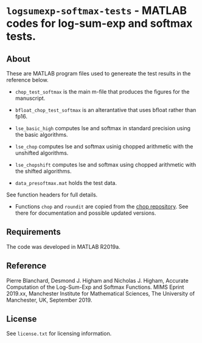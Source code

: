 `logsumexp-softmax-tests` - MATLAB codes for log-sum-exp and softmax tests. 
==========

About
-----

These are MATLAB program files used to genereate the test results in the
reference below.

- `chop_test_softmax` is the main m-file that produces the figures for the
manuscript.

- `bfloat_chop_test_softmax` is an alterantative that uses bfloat rather than
fp16.

- `lse_basic_high` computes lse and softmax in standard precision using the
basic algorithms.

- `lse_chop` computes lse and softmax usinig chopped arithmetic with the
unshifted algorithms.

- `lse_chopshift` computes lse and softmax using chopped arithmetic with
the shifted algorithms.

- `data_presoftmax.mat` holds the test data.

See function headers for full details.

- Functions `chop` and `roundit` are copied from the [chop
repository](https://github.com/higham/chop).  See there for documentation
and possible updated versions.

Requirements
---------

The code was developed in MATLAB R2019a.

Reference
---------

Pierre Blanchard, Desmond J. Higham and Nicholas J. Higham,
Accurate Computation of the Log-Sum-Exp and Softmax Functions.
MIMS Eprint 2019.xx, Manchester Institute for Mathematical
Sciences, The University of Manchester, UK, September 2019.

License
-------

See `license.txt` for licensing information.